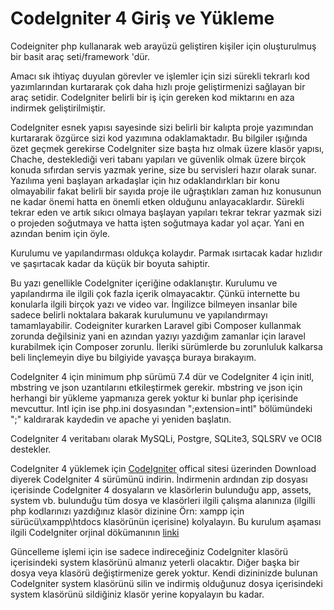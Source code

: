 # CodeIgniter 4 Giriş ve Yükleme

Codeigniter php kullanarak web arayüzü geliştiren kişiler için oluşturulmuş bir basit araç seti/framework 'dür. 

Amacı sık ihtiyaç duyulan görevler ve işlemler için sizi sürekli tekrarlı kod yazımlarından kurtararak çok daha hızlı proje geliştirmenizi sağlayan bir araç setidir. CodeIgniter belirli bir iş için gereken kod miktarını en aza indirmek geliştirilmiştir.

CodeIgniter esnek yapısı sayesinde sizi belirli bir kalıpta proje yazımından kurtararak özgürce sizi kod yazımına odaklamaktadır. Bu bilgiler ışığında özet geçmek gerekirse CodeIgniter size başta hız olmak üzere klasör yapısı, Chache, desteklediği veri tabanı yapıları ve güvenlik olmak üzere birçok konuda sıfırdan servis yazmak yerine, size bu servisleri hazır olarak sunar. Yazılıma yeni başlayan arkadaşlar için hız odaklandırkları bir konu olmayabilir fakat belirli bir sayıda proje ile uğraştıkları zaman hız konusunun ne kadar önemi hatta en önemli etken olduğunu anlayacaklardır. Sürekli tekrar eden ve artık sıkıcı olmaya başlayan yapıları tekrar tekrar yazmak sizi o projeden soğutmaya ve hatta işten soğutmaya kadar yol açar. Yani en azından benim için öyle. 

Kurulumu ve yapılandırması oldukça kolaydır. Parmak ısırtacak kadar hızlıdır ve şaşırtacak kadar da küçük bir boyuta sahiptir. 

Bu yazı genellikle CodeIgniter içeriğine odaklanıştır. Kurulumu ve yapılandırma ile ilgili çok fazla içerik olmayacaktır. Çünkü internette bu konularla ilgili birçok yazı ve video var. İngilizce bilmeyen insanlar bile sadece belirli noktalara bakarak kurulumunu ve yapılandırmayı tamamlayabilir. Codeigniter kurarken Laravel gibi Composer kullanmak zorunda değilsiniz yani en azından yazıyı yazdığım zamanlar için laravel kurabilmek için Composer zorunlu. İleriki sürümlerde bu zorunluluk kalkarsa beli linçlemeyin diye bu bilgiyide yavaşça buraya bırakayım.

CodeIgniter 4 için minimum php sürümü 7.4 dür ve CodeIgniter 4 için initl, mbstring ve json uzantılarını etkileştirmek gerekir. mbstring ve json için herhangi bir yükleme yapmanıza gerek yoktur ki bunlar php içerisinde mevcuttur. Intl için ise php.ini dosyasından ";extension=intl" bölümündeki ";" kaldırarak kaydedin ve apache yi yeniden başlatın.

CodeIgniter 4 veritabanı olarak MySQLi, Postgre, SQLite3, SQLSRV ve OCI8 destekler. 

CodeIgniter 4 yüklemek için [CodeIgniter](https://www.codeigniter.com/) offical sitesi üzerinden Download diyerek CodeIgniter 4 sürümünü indirin. İndirmenin ardından zip dosyası içerisinde CodeIgniter 4 dosyaların ve klasörlerin bulunduğu app, assets, system vb. bulunduğu tüm dosya ve klasörleri ilgili çalışma alanınıza (ilgilli php kodlarınızı yazdığınız klasör dizinine Örn: xampp için sürücü\xampp\htdocs klasörünün içerisine) kolyalayın. Bu kurulum aşaması ilgili CodeIgniter orjinal dökümanının [linki](https://www.codeigniter.com/user_guide/installation/installing_manual.html) 

Güncelleme işlemi için ise sadece indireceğiniz CodeIgniter klasörü içerisindeki system klasörünü almanız yeterli olacaktır. Diğer başka bir dosya veya klasörü değiştirmenize gerek yoktur. Kendi dizininizde bulunan CodeIgniter system klasörünü silin ve indirmiş olduğunuz dosya içerisindeki system klasörünü sildiğiniz klasör yerine kopyalayın bu kadar.


